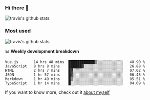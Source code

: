 ### Hi there 👋

<!--
**HondryTravis/HondryTravis** is a ✨ _special_ ✨ repository because its `README.md` (this file) appears on your GitHub profile.

Here are some ideas to get you started:

- 🔭 I’m currently working on ...
- 🌱 I’m currently learning ...
- 👯 I’m looking to collaborate on ...
- 🤔 I’m looking for help with ...
- 💬 Ask me about ...
- 📫 How to reach me: ...
- 😄 Pronouns: ...
- ⚡ Fun fact: ...
-->

![travis's github stats](https://github-readme-stats.vercel.app/api?username=HondryTravis&hide=stars)
### Most used
![travis's github stats](https://github-readme-stats.anuraghazra1.vercel.app/api/top-langs/?username=HondryTravis&layout=compact&hide_title=true)

📊 **Weekly development breakdown**

<!--START_SECTION:waka-->

```text
Vue.js       14 hrs 48 mins  ████████████▒░░░░░░░░░░░░   48.90 %
JavaScript   8 hrs 8 mins    ██████▓░░░░░░░░░░░░░░░░░░   26.88 %
HTML         2 hrs 7 mins    █▓░░░░░░░░░░░░░░░░░░░░░░░   07.02 %
JSON         1 hr 57 mins    █▓░░░░░░░░░░░░░░░░░░░░░░░   06.48 %
Markdown     1 hr 40 mins    █▒░░░░░░░░░░░░░░░░░░░░░░░   05.51 %
TypeScript   1 hr 14 mins    █░░░░░░░░░░░░░░░░░░░░░░░░   04.09 %
```

<!--END_SECTION:waka-->

If you want to know more, check out it [about myself](https://hondrytravis.github.io/)
